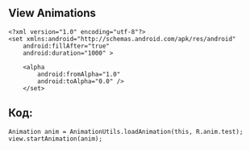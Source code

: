 ## View Animations

    <?xml version="1.0" encoding="utf-8"?>
    <set xmlns:android="http://schemas.android.com/apk/res/android"
        android:fillAfter="true"
        android:duration="1000" >
        
        <alpha
            android:fromAlpha="1.0"
            android:toAlpha="0.0" />
        </set>

## Код:

    Animation anim = AnimationUtils.loadAnimation(this, R.anim.test);
    view.startAnimation(anim);